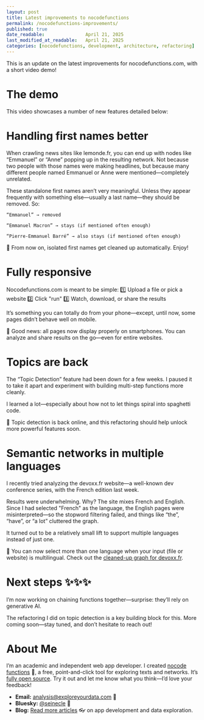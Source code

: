 ```yaml
---
layout: post
title: Latest improvements to nocodefunctions
permalink: /nocodefunctions-improvements/
published: true
date_readable:               April 21, 2025
last_modified_at_readable:   April 21, 2025
categories: [nocodefunctions, development, architecture, refactoring]
---
```


This is an update on the latest improvements for nocodefunctions.com, with a short video demo!

# The demo
This video showcases a number of new features detailed below:




# Handling first names better

When crawling news sites like lemonde.fr, you can end up with nodes like “Emmanuel” or “Anne” popping up in the resulting network.
Not because two people with those names were making headlines, but because many different people named Emmanuel or Anne were mentioned—completely unrelated.

These standalone first names aren’t very meaningful. Unless they appear frequently with something else—usually a last name—they should be removed.
So:

    “Emmanuel” → removed

    “Emmanuel Macron” → stays (if mentioned often enough)

    “Pierre-Emmanuel Barré” → also stays (if mentioned often enough)

🧹 From now on, isolated first names get cleaned up automatically. Enjoy!

# Fully responsive

Nocodefunctions.com is meant to be simple:
1️⃣ Upload a file or pick a website
2️⃣ Click "run"
3️⃣ Watch, download, or share the results

It’s something you can totally do from your phone—except, until now, some pages didn’t behave well on mobile.

📲 Good news: all pages now display properly on smartphones. You can analyze and share results on the go—even for entire websites.

# Topics are back

The “Topic Detection” feature had been down for a few weeks.
I paused it to take it apart and experiment with building multi-step functions more cleanly.

I learned a lot—especially about how not to let things spiral into spaghetti code.

🚀 Topic detection is back online, and this refactoring should help unlock more powerful features soon.

# Semantic networks in multiple languages

I recently tried analyzing the devoxx.fr website—a well-known dev conference series, with the French edition last week.

Results were underwhelming. Why? The site mixes French and English.
Since I had selected "French" as the language, the English pages were misinterpreted—so the stopword filtering failed, and things like “the”, “have”, or “a lot” cluttered the graph.

It turned out to be a relatively small lift to support multiple languages instead of just one.

🎌 You can now select more than one language when your input (file or website) is multilingual.
Check out the [cleaned-up graph for devoxx.fr](https://nocodefunctions.com/user_created_files/vosviewer/index.html?json=public/vosviewer_1786377755738343236.json).

# Next steps ✨✨✨

I’m now working on chaining functions together—surprise: they’ll rely on generative AI.

The refactoring I did on topic detection is a key building block for this.
More coming soon—stay tuned, and don’t hesitate to reach out!

# About Me
I’m an academic and independent web app developer. I created [nocode functions](https://nocodefunctions.com) 🔎, a free, point-and-click tool for exploring texts and networks. It’s [fully open source](https://github.com/seinecle/nocodefunctions). Try it out and let me know what you think—I’d love your feedback!

- **Email:** [analysis@exploreyourdata.com](mailto:analysis@exploreyourdata.com) 📧  
- **Bluesky:** [@seinecle](https://bsky.app/profile/seinecle.bsky.social) 📱  
- **Blog:** [Read more articles](https://nocodefunctions.com/blog) 👓 on app development and data exploration.
